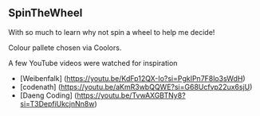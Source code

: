 ## SpinTheWheel

With so much to learn why not spin a wheel to help me decide!

Colour pallete chosen via Coolors.

A few YouTube videos were watched for inspiration

- [Weibenfalk] (https://youtu.be/KdFp12QX-Io?si=PgkIPn7F8lo3sWdH)
- [codenath] (https://youtu.be/aKmR3wbQQWE?si=G68Ucfvp22ux6sjU)
- [Daeng Coding] (https://youtu.be/TvwAXGBTNy8?si=T3DepfiUkcjnNn8w)
